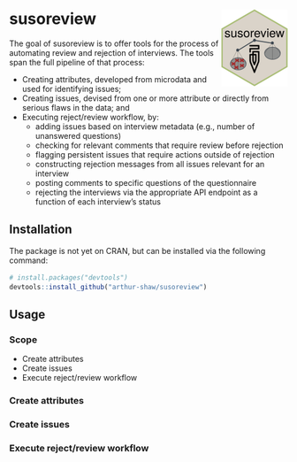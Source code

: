 
<!-- README.md is generated from README.Rmd. Please edit that file -->

# susoreview <img src='man/figures/logo.png' align="right" height="139" />

<!-- badges: start -->
<!-- badges: end -->

The goal of susoreview is to offer tools for the process of automating
review and rejection of interviews. The tools span the full pipeline of
that process:

-   Creating attributes, developed from microdata and used for
    identifying issues;
-   Creating issues, devised from one or more attribute or directly from
    serious flaws in the data; and
-   Executing reject/review workflow, by:
    -   adding issues based on interview metadata (e.g., number of
        unanswered questions)
    -   checking for relevant comments that require review before
        rejection
    -   flagging persistent issues that require actions outside of
        rejection
    -   constructing rejection messages from all issues relevant for an
        interview
    -   posting comments to specific questions of the questionnaire
    -   rejecting the interviews via the appropriate API endpoint as a
        function of each interview’s status

## Installation

The package is not yet on CRAN, but can be installed via the following
command:

``` r
# install.packages("devtools")
devtools::install_github("arthur-shaw/susoreview")
```

## Usage

### Scope

-   Create attributes
-   Create issues
-   Execute reject/review workflow

### Create attributes

### Create issues

### Execute reject/review workflow
